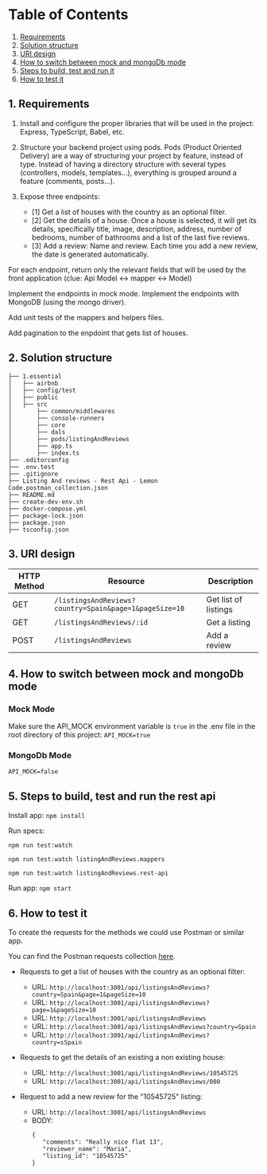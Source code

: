 # Table of Contents
1. [Requirements](#requirements)
2. [Solution structure](#structure)
3. [URI design](#design)
4. [How to switch between mock and mongoDb mode](#mode)
5. [Steps to build, test and run it](#steps)
6. [How to test it](#howto)

<a name="requirements"></a>
## 1. Requirements
1. Install and configure the proper libraries that will be used in the project: Express, TypeScript, Babel, etc.

2. Structure your backend project using pods. Pods (Product Oriented Delivery) are a way of structuring your project by feature, instead of type. Instead of having a directory structure with several types (controllers, models, templates...), everything is grouped around a feature (comments, posts...).

3. Expose three endpoints:

   * [1] Get a list of houses with the country as an optional filter.
   * [2] Get the details of a house. Once a house is selected, it will get its details, specifically title, image, description, address, number of bedrooms, number of bathrooms and a list of the last five reviews.
   * [3] Add a review: Name and review. Each time you add a new review, the date is generated automatically.

For each endpoint, return only the relevant fields that will be used by the front application (clue: Api Model <-> mapper <-> Model)

Implement the endpoints in mock mode.
Implement the endpoints with MongoDB (using the mongo driver).

Add unit tests of the mappers and helpers files.

Add pagination to the enpdoint that gets list of houses.

<a name="structure"></a>
## 2. Solution structure

```
├── 1.essential
│   ├── airbnb
│   ├── config/test
│   ├── public
│   ├── src
│   	├── common/middlewares
│   	├── console-runners
│   	├── core
│   	├── dals
│   	├── pods/listingAndReviews
│   	├── app.ts
│   	├── index.ts
├── .editorconfig
├── .env.test
├── .gitignore
├── Listing And reviews - Rest Api - Lemon Code.postman_collection.json
├── README.md
├── create-dev-env.sh
├── docker-compose.yml
├── package-lock.json
├── package.json
├── tsconfig.json
```

<a name="design"></a>
## 3. URI design

|HTTP Method  |  Resource | Description |
| ----------  |---------  | ------  |
|GET | `/listingsAndReviews?country=Spain&page=1&pageSize=10` |Get list of listings|
|GET | `/listingsAndReviews/:id`|Get a listing |
|POST| `/listingsAndReviews` | Add a review |

<a name="mode"></a>
## 4. How to switch between mock and mongoDb mode


### Mock Mode 
Make sure the API_MOCK environment variable is `true` in the .env file in the root directory of this project: `API_MOCK=true`

### MongoDb Mode
`API_MOCK=false`

<a name="steps"></a>
## 5. Steps to build, test and run the rest api
Install app: `npm install`

Run specs:

`npm run test:watch`

`npm run test:watch listingAndReviews.mappers`

`npm run test:watch listingAndReviews.rest-api`

Run app: `npm start`

<a name="howto"></a>
## 6. How to test it
To create the requests for the methods we could use Postman or similar app.

You can find the Postman requests collection [here](https://github.com/monicacrespo/bootcamp-backend-student-rest-api-rentals/tree/main/1.essential/Listing_And_Reviews_Rest_Api_LemonCode.postman_collection.json).

* Requests to get a list of houses with the country as an optional filter:

   * URL: `http://localhost:3001/api/listingsAndReviews?country=Spain&page=1&pageSize=10`
   * URL: `http://localhost:3001/api/listingsAndReviews?page=1&pageSize=10`
   * URL: `http://localhost:3001/api/listingsAndReviews`
   * URL: `http://localhost:3001/api/listingsAndReviews?country=Spain`
   * URL: `http://localhost:3001/api/listingsAndReviews?country=sSpain`

* Requests to get the details of an existing a non existing house:
   * URL: `http://localhost:3001/api/listingsAndReviews/10545725`
   * URL: `http://localhost:3001/api/listingsAndReviews/000`

* Request to add a new review for the "10545725" listing:
   * URL: `http://localhost:3001/api/listingsAndReviews`
   * BODY:
      ```
      {
         "comments": "Really nice flat 13",    
         "reviewer_name": "Maria",
         "listing_id": "10545725"
      }
      ```
